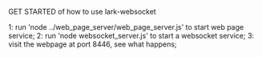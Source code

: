 GET STARTED of how to use lark-websocket

1: run 'node ../web_page_server/web_page_server.js' to start web page service;
2: run 'node websocket_server.js' to start a websocket service;
3: visit the webpage at port 8446, see what happens;
